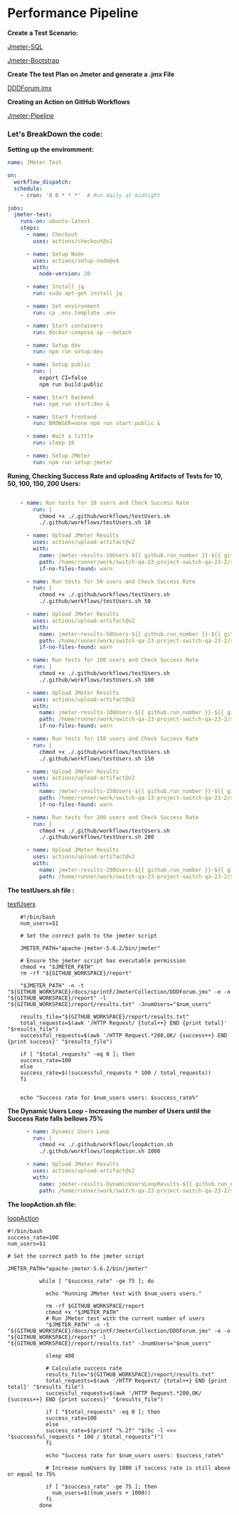 # Performance Pipeline

**Create a Test Scenario:**

[Jmeter-SQL](https://github.com/Departamento-de-Engenharia-Informatica/switch-qa-23-project-switch-qa-23-2/blob/3799d77a69b0f3ade47d0ebc38d0c93eb240adb1/src/api_test/Bootstrap/Jmeter/jmeterScenerio.sql)

[Jmeter-Bootstrap](https://github.com/Departamento-de-Engenharia-Informatica/switch-qa-23-project-switch-qa-23-2/blob/3799d77a69b0f3ade47d0ebc38d0c93eb240adb1/src/api_test/Bootstrap/Jmeter/boostrapjmeter.spec.ts)

**Create The test Plan on Jmeter and generate a .jmx File**

[DDDForum.jmx](https://github.com/Departamento-de-Engenharia-Informatica/switch-qa-23-project-switch-qa-23-2/blob/8e61b52af07aa13e4e913d03c88bf924f4787c4d/docs/sprintF/JmeterCollection/DDDForum.jmx)

**Creating an Action on GitHub Workflows** 

[Jmeter-Pipeline](https://github.com/Departamento-de-Engenharia-Informatica/switch-qa-23-project-switch-qa-23-2/blob/57bc4ccade8ede90ca9da842a974f305966a9585/.github/workflows/jmeterpipe.yml)

### Let's BreakDown the code:

**Setting up the enviromment:**

```yaml
name: JMeter Test

on:
  workflow_dispatch:
  schedule:
    - cron: '0 0 * * *'  # Run daily at midnight

jobs:
  jmeter-test:
    runs-on: ubuntu-latest
    steps:
      - name: Checkout
        uses: actions/checkout@v1

      - name: Setup Node
        uses: actions/setup-node@v4
        with:
          node-version: 20

      - name: Install jq
        run: sudo apt-get install jq

      - name: Set environment
        run: cp .env.template .env

      - name: Start containers
        run: docker-compose up --detach

      - name: Setup dev
        run: npm run setup:dev

      - name: Setup public
        run: |
          export CI=false
          npm run build:public

      - name: Start backend
        run: npm run start:dev &

      - name: Start frontend
        run: BROWSER=none npm run start:public &

      - name: Wait a little
        run: sleep 10

      - name: Setup JMeter
        run: npm run setup:jmeter
```

**Runing, Checking Success Rate and uploading Artifacts of Tests for 10, 50, 100, 150, 200 Users:**

```yaml

    - name: Run tests for 10 users and Check Success Rate
        run: |
          chmod +x ./.github/workflows/testUsers.sh
          ./.github/workflows/testUsers.sh 10

      - name: Upload JMeter Results
        uses: actions/upload-artifact@v2
        with:
          name: jmeter-results-10Users-${{ github.run_number }}-${{ github.run_id }}
          path: /home/runner/work/switch-qa-23-project-switch-qa-23-2/switch-qa-23-project-switch-qa-23-2/report
          if-no-files-found: warn

      - name: Run tests for 50 users and Check Success Rate
        run: |
          chmod +x ./.github/workflows/testUsers.sh
          ./.github/workflows/testUsers.sh 50

      - name: Upload JMeter Results
        uses: actions/upload-artifact@v2
        with:
          name: jmeter-results-50Users-${{ github.run_number }}-${{ github.run_id }}
          path: /home/runner/work/switch-qa-23-project-switch-qa-23-2/switch-qa-23-project-switch-qa-23-2/report
          if-no-files-found: warn

      - name: Run tests for 100 users and Check Success Rate
        run: |
          chmod +x ./.github/workflows/testUsers.sh
          ./.github/workflows/testUsers.sh 100

      - name: Upload JMeter Results
        uses: actions/upload-artifact@v2
        with:
          name: jmeter-results-100Users-${{ github.run_number }}-${{ github.run_id }}
          path: /home/runner/work/switch-qa-23-project-switch-qa-23-2/switch-qa-23-project-switch-qa-23-2/report
          if-no-files-found: warn

      - name: Run tests for 150 users and Check Success Rate
        run: |
          chmod +x ./.github/workflows/testUsers.sh
          ./.github/workflows/testUsers.sh 150

      - name: Upload JMeter Results
        uses: actions/upload-artifact@v2
        with:
          name: jmeter-results-150Users-${{ github.run_number }}-${{ github.run_id }}
          path: /home/runner/work/switch-qa-23-project-switch-qa-23-2/switch-qa-23-project-switch-qa-23-2/report
          if-no-files-found: warn

      - name: Run tests for 200 users and Check Success Rate
        run: |
          chmod +x ./.github/workflows/testUsers.sh
          ./.github/workflows/testUsers.sh 200

      - name: Upload JMeter Results
        uses: actions/upload-artifact@v2
        with:
          name: jmeter-results-200Users-${{ github.run_number }}-${{ github.run_id }}
          path: /home/runner/work/switch-qa-23-project-switch-qa-23-2/switch-qa-23-project-switch-qa-23-2/report
```
**The testUsers.sh file :**

[testUsers](https://github.com/Departamento-de-Engenharia-Informatica/switch-qa-23-project-switch-qa-23-2/blob/e02bfb6b62622f2134a181eaf86113379b4394f0/.github/workflows/testUsers.sh)

```shell
    #!/bin/bash
    num_users=$1

    # Set the correct path to the jmeter script

    JMETER_PATH="apache-jmeter-5.6.2/bin/jmeter"

    # Ensure the jmeter script has executable permission
    chmod +x "$JMETER_PATH"
    rm -rf "${GITHUB_WORKSPACE}/report"

    "$JMETER_PATH" -n -t "${GITHUB_WORKSPACE}/docs/sprintF/JmeterCollection/DDDForum.jmx" -e -o "${GITHUB_WORKSPACE}/report" -l "${GITHUB_WORKSPACE}/report/results.txt" -JnumUsers="$num_users"

    results_file="${GITHUB_WORKSPACE}/report/results.txt"
    total_requests=$(awk '/HTTP Request/ {total++} END {print total}' "$results_file")
    successful_requests=$(awk '/HTTP Request.*200,OK/ {success++} END {print success}' "$results_file")

    if [ "$total_requests" -eq 0 ]; then
    success_rate=100
    else
    success_rate=$((successful_requests * 100 / total_requests))
    fi


    echo "Success rate for $num_users users: $success_rate%"
```

**The Dynamic Users Loop - Increasing the number of Users until the Success Rate falls bellows 75%**

```yaml
      - name: Dynamic Users Loop
        run: |
          chmod +x ./.github/workflows/loopAction.sh
          ./.github/workflows/loopAction.sh 1000

      - name: Upload JMeter Results
        uses: actions/upload-artifact@v2
        with:
          name: jmeter-results-DynamicUsersLoopResults-${{ github.run_number }}-${{ github.run_id }}
          path: /home/runner/work/switch-qa-23-project-switch-qa-23-2/switch-qa-23-project-switch-qa-23-2/report
```

**The loopAction.sh file:**

[loopAction](https://github.com/Departamento-de-Engenharia-Informatica/switch-qa-23-project-switch-qa-23-2/blob/e02bfb6b62622f2134a181eaf86113379b4394f0/.github/workflows/loopAction.sh)

```shell
#!/bin/bash
success_rate=100
num_users=$1

# Set the correct path to the jmeter script

JMETER_PATH="apache-jmeter-5.6.2/bin/jmeter"

          while [ "$success_rate" -ge 75 ]; do

            echo "Running JMeter test with $num_users users."

            rm -rf $GITHUB_WORKSPACE/report
            chmod +x "$JMETER_PATH"
            # Run JMeter test with the current number of users
            "$JMETER_PATH" -n -t "${GITHUB_WORKSPACE}/docs/sprintF/JmeterCollection/DDDForum.jmx" -e -o "${GITHUB_WORKSPACE}/report" -l "${GITHUB_WORKSPACE}/report/results.txt" -JnumUsers="$num_users"
                 
            sleep 400

            # Calculate success rate
            results_file="${GITHUB_WORKSPACE}/report/results.txt"
            total_requests=$(awk '/HTTP Request/ {total++} END {print total}' "$results_file")
            successful_requests=$(awk '/HTTP Request.*200,OK/ {success++} END {print success}' "$results_file")

            if [ "$total_requests" -eq 0 ]; then
            success_rate=100
            else
            success_rate=$(printf "%.2f" "$(bc -l <<< "$successful_requests * 100 / $total_requests")")
            fi

            echo "Success rate for $num_users users: $success_rate%"

            # Increase numUsers by 1000 if success rate is still above or equal to 75%

            if [ "$success_rate" -ge 75 ]; then
              num_users=$((num_users + 1000))
            fi
          done
```